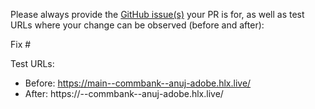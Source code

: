 Please always provide the [GitHub issue(s)](../issues) your PR is for, as well as test URLs where your change can be observed (before and after):

Fix #<gh-issue-id>

Test URLs:
- Before: https://main--commbank--anuj-adobe.hlx.live/
- After: https://<branch>--commbank--anuj-adobe.hlx.live/
